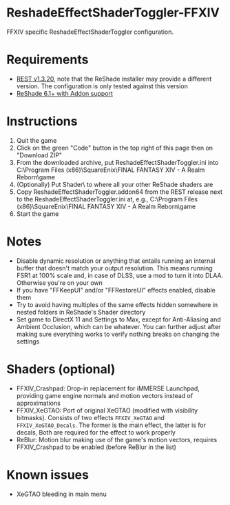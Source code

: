 # ReshadeEffectShaderToggler-FFXIV
FFXIV specific ReshadeEffectShaderToggler configuration. 

# Requirements
* [REST v1.3.20](https://github.com/4lex4nder/ReshadeEffectShaderToggler/releases/tag/v1.3.20), note that the ReShade installer may provide a different version. The configuration is only tested against this version
* [ReShade 6.1+ with Addon support](https://reshade.me/)

# Instructions
1. Quit the game
2. Click on the green "Code" button in the top right of this page then on "Download ZIP"
3. From the downloaded archive, put ReshadeEffectShaderToggler.ini into C:\Program Files (x86)\SquareEnix\FINAL FANTASY XIV - A Realm Reborn\game
4. (Optionally) Put Shader\ to where all your other ReShade shaders are
5. Copy ReshadeEffectShaderToggler.addon64 from the REST release next to the ReshadeEffectShaderToggler.ini at, e.g., C:\Program Files (x86)\SquareEnix\FINAL FANTASY XIV - A Realm Reborn\game
4. Start the game

# Notes
* Disable dynamic resolution or anything that entails running an internal buffer that doesn't match your output resolution. This means running FSR1 at 100% scale and, in case of DLSS, use a mod to turn it into DLAA. Otherwise you're on your own
* If you have "FFKeepUI" and/or "FFRestoreUI" effects enabled, disable them
* Try to avoid having multiples of the same effects hidden somewhere in nested folders in ReShade's Shader directory
* Set game to DirectX 11 and Settings to Max, except for Anti-Aliasing and Ambient Occlusion, which can be whatever. You can further adjust after making sure everything works to verify nothing breaks on changing the settings

# Shaders (optional)
* FFXIV_Crashpad: Drop-in replacement for iMMERSE Launchpad, providing game engine normals and motion vectors instead of approximations
* FFXIV_XeGTAO: Port of original XeGTAO (modified with visibility bitmasks). Consists of two effects `FFXIV_XeGTAO` and `FFXIV_XeGTAO_Decals`. The former is the main effect, the latter is for decals, Both are required for the effect to work properly
* ReBlur: Motion blur making use of the game's motion vectors, requires FFXIV_Crashpad to be enabled (before ReBlur in the list)

# Known issues
* XeGTAO bleeding in main menu